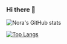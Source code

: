 ### Hi there 👋

<!--
**nora-maleki/nora-maleki** is a ✨ _special_ ✨ repository because its `README.md` (this file) appears on your GitHub profile.

Here are some ideas to get you started:

- 🔭 I’m currently working on ...
- 🌱 I’m currently learning ...
- 👯 I’m looking to collaborate on ...
- 🤔 I’m looking for help with ...
- 💬 Ask me about ...
- 📫 How to reach me: ...
- 😄 Pronouns: ...
- ⚡ Fun fact: ...
-->

![Nora's GitHub stats](https://github-readme-stats-3l4i4a2vg-nora-maleki.vercel.app/api?username=nora-maleki&theme=maroongold&show_icons=true&hide=stars&count_private=true)

[![Top Langs](https://github-readme-stats-3l4i4a2vg-nora-maleki.vercel.app/api/top-langs/?username=nora-maleki&?orgs=Westdrive-Workgroup&layout=compact&langs_count=8)](https://github.com/nora-maleki/github-readme-stats)

<!-- [![Nora's wakatime stats](https://github-readme-stats.vercel.app/api/wakatime?username=nora_maleki)](https://github.com/nora-maleki/github-readme-stats) -->

